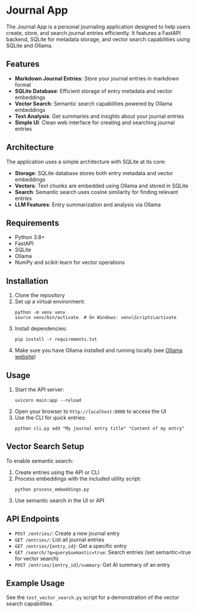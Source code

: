 # Journal App

The Journal App is a personal journaling application designed to help users create, store, and search journal entries efficiently. It features a FastAPI backend, SQLite for metadata storage, and vector search capabilities using SQLite and Ollama.

## Features

- **Markdown Journal Entries**: Store your journal entries in markdown format
- **SQLite Database**: Efficient storage of entry metadata and vector embeddings
- **Vector Search**: Semantic search capabilities powered by Ollama embeddings
- **Text Analysis**: Get summaries and insights about your journal entries
- **Simple UI**: Clean web interface for creating and searching journal entries

## Architecture

The application uses a simple architecture with SQLite at its core:

- **Storage**: SQLite database stores both entry metadata and vector embeddings
- **Vectors**: Text chunks are embedded using Ollama and stored in SQLite
- **Search**: Semantic search uses cosine similarity for finding relevant entries
- **LLM Features**: Entry summarization and analysis via Ollama

## Requirements

- Python 3.8+
- FastAPI
- SQLite
- Ollama
- NumPy and scikit-learn for vector operations

## Installation

1. Clone the repository
2. Set up a virtual environment:
   ```
   python -m venv venv
   source venv/bin/activate  # On Windows: venv\Scripts\activate
   ```
3. Install dependencies:
   ```
   pip install -r requirements.txt
   ```
4. Make sure you have Ollama installed and running locally (see [Ollama website](https://ollama.com/))

## Usage

1. Start the API server:
   ```
   uvicorn main:app --reload
   ```
2. Open your browser to `http://localhost:8000` to access the UI
3. Use the CLI for quick entries:
   ```
   python cli.py add "My journal entry title" "Content of my entry"
   ```

## Vector Search Setup

To enable semantic search:

1. Create entries using the API or CLI
2. Process embeddings with the included utility script:
   ```
   python process_embeddings.py
   ```
3. Use semantic search in the UI or API

## API Endpoints

- `POST /entries/`: Create a new journal entry
- `GET /entries/`: List all journal entries
- `GET /entries/{entry_id}`: Get a specific entry
- `GET /search/?q=query&semantic=true`: Search entries (set semantic=true for vector search)
- `POST /entries/{entry_id}/summary`: Get AI summary of an entry

## Example Usage

See the `test_vector_search.py` script for a demonstration of the vector search capabilities.
